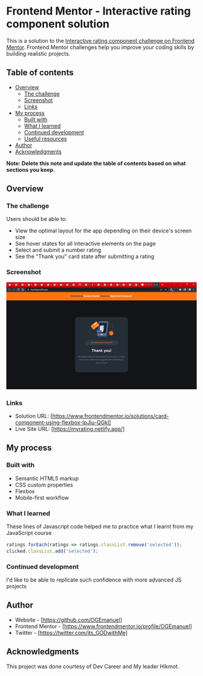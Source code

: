 # Frontend Mentor - Interactive rating component solution

This is a solution to the [Interactive rating component challenge on Frontend Mentor](https://www.frontendmentor.io/challenges/interactive-rating-component-koxpeBUmI). Frontend Mentor challenges help you improve your coding skills by building realistic projects.

## Table of contents

- [Overview](#overview)
  - [The challenge](#the-challenge)
  - [Screenshot](#screenshot)
  - [Links](#links)
- [My process](#my-process)
  - [Built with](#built-with)
  - [What I learned](#what-i-learned)
  - [Continued development](#continued-development)
  - [Useful resources](#useful-resources)
- [Author](#author)
- [Acknowledgments](#acknowledgments)

**Note: Delete this note and update the table of contents based on what sections you keep.**

## Overview

### The challenge

Users should be able to:

- View the optimal layout for the app depending on their device's screen size
- See hover states for all interactive elements on the page
- Select and submit a number rating
- See the "Thank you" card state after submitting a rating

### Screenshot

![](./images/Screenshot_20221030_163933.png)

### Links

- Solution URL: [https://www.frontendmentor.io/solutions/card-component-using-flexbox-lpJiu-QGkI]
- Live Site URL: [https://myrating.netlify.app/]

## My process

### Built with

- Semantic HTML5 markup
- CSS custom properties
- Flexbox
- Mobile-first workflow

### What I learned

These lines of Javascript code helped me to practice what I learnt from my JavaScript course

```js
ratings.forEach(ratings => ratings.classList.remove('selected'));
clicked.classList.add('selected');
```

### Continued development

I'd like to be able to replicate such confidence with more advanced JS projects

## Author

- Website - [https://github.com/OGEmanuel]
- Frontend Mentor - [https://www.frontendmentor.io/profile/OGEmanuel]
- Twitter - [https://twitter.com/its_GODwithMe]

## Acknowledgments

This project was done courtesy of Dev Career and My leader Hikmot.
